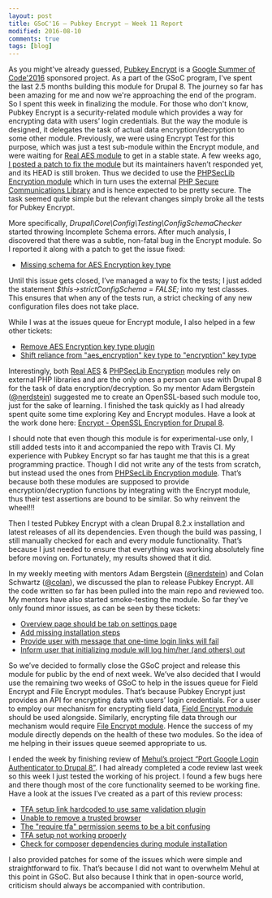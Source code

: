 ```yaml
---
layout: post
title: GSoC'16 – Pubkey Encrypt – Week 11 Report
modified: 2016-08-10
comments: true
tags: [blog]
---
```


As you might've already guessed, <a href="https://www.drupal.org/project/pubkey_encrypt/">Pubkey Encrypt</a> is a <a href="https://summerofcode.withgoogle.com/">Google Summer of Code'2016</a> sponsored project. As a part of the GSoC program, I've spent the last 2.5 months building this module for Drupal 8. The journey so far has been amazing for me and now we're approaching the end of the program. So I spent this week in finalizing the module. For those who don't know, Pubkey Encrypt is a security-related module which provides a way for encrypting data with users’ login credentials. But the way the module is designed, it delegates the task of actual data encryption/decryption to some other module. Previously, we were using Encrypt Test for this purpose, which was just a test sub-module within the Encrypt module, and were waiting for <a href="https://www.drupal.org/project/real_aes">Real AES module</a> to get in a stable state. A few weeks ago, <a href="https://www.drupal.org/node/2727845#comment-11391629">I posted a patch to fix the module</a> but its maintainers haven’t responded yet, and its HEAD is still broken. Thus we decided to use the <a href="https://www.drupal.org/project/encrypt_seclib">PHPSecLib Encryption module</a> which in turn uses the external <a href="https://github.com/phpseclib/phpseclib">PHP Secure Communications Library</a> and is hence expected to be pretty secure. The task seemed quite simple but the relevant changes simply broke all the tests for Pubkey Encrypt.

More specifically, <i>Drupal\Core\Config\Testing\ConfigSchemaChecker</i> started throwing Incomplete Schema errors. After much analysis, I discovered that there was a subtle, non-fatal bug in the Encrypt module. So I reported it along with a patch to get the issue fixed:

* <a href="https://www.drupal.org/node/2777983">Missing schema for AES Encryption key type</a>

Until this issue gets closed, I’ve managed a way to fix the tests; I just added the statement <i>$this->strictConfigSchema = FALSE;</i> into my test classes. This ensures that when any of the tests run, a strict checking of any new configuration files does not take place.

While I was at the issues queue for Encrypt module, I also helped in a few other tickets:

* <a href="https://www.drupal.org/node/2692489#comment-11481795">Remove AES Encryption key type plugin</a>
* <a href="https://www.drupal.org/node/2780323">Shift reliance from "aes_encryption" key type to "encryption" key type</a>


Interestingly, both <a href="https://www.drupal.org/project/real_aes">Real AES</a> & <a href="https://www.drupal.org/project/encrypt_seclib">PHPSecLib Encryption</a> modules rely on external PHP libraries and are the only ones a person can use with Drupal 8 for the task of data encryption/decryption. So my mentor Adam Bergstein (<a href ='https://www.drupal.org/u/nerdstein'>@nerdstein</a>) suggested me to create an OpenSSL-based such module too, just for the sake of learning. I finished the task quickly as I had already spent quite some time exploring Key and Encrypt modules. Have a look at the work done here: <a href="https://github.com/talhaparacha/encrypt_openssl">Encrypt - OpenSSL Encryption for Drupal 8</a>.

I should note that even though this module is for experimental-use only, I still added tests into it and accompanied the repo with Travis CI. My experience with Pubkey Encrypt so far has taught me that this is a great programming practice. Though I did not write any of the tests from scratch, but instead used the ones from <a href="https://www.drupal.org/project/encrypt_seclib">PHPSecLib Encryption module</a>. That’s because both these modules are supposed to provide encryption/decryption functions by integrating with the Encrypt module, thus their test assertions are bound to be similar. So why reinvent the wheel!!!

Then I tested Pubkey Encrypt with a clean Drupal 8.2.x installation and latest releases of all its dependencies. Even though the build was passing, I still manually checked for each and every module functionality. That’s because I just needed to ensure that everything was working absolutely fine before moving on. Fortunately, my results showed that it did.

In my weekly meeting with mentors Adam Bergstein (<a href ='https://www.drupal.org/u/nerdstein'>@nerdstein</a>) and Colan Schwartz (<a href='https://www.drupal.org/u/colan'>@colan</a>), we discussed the plan to release Pubkey Encrypt. All the code written so far has been pulled into the main repo and reviewed too. My mentors have also started smoke-testing the module. So far they’ve only found minor issues, as can be seen by these tickets:


* <a href="https://www.drupal.org/node/2779737">Overview page should be tab on settings page</a>
* <a href="https://www.drupal.org/node/2779705">Add missing installation steps</a>
* <a href="https://www.drupal.org/node/2779751">Provide user with message that one-time login links will fail</a>
* <a href="https://www.drupal.org/node/2779759">Inform user that initializing module will log him/her (and others) out</a>

So we’ve decided to formally close the GSoC project and release this module for public by the end of next week. We’ve also decided that I would use the remaining two weeks of GSoC to help in the issues queue for Field Encrypt and File Encrypt modules. That’s because Pubkey Encrypt just provides an API for encrypting data with users’ login credentials. For a user to employ our mechanism for encrypting field data, <a href="https://www.drupal.org/project/field_encrypt">Field Encrypt module</a> should be used alongside. Similarly, encrypting file data through our mechanism would require <a href="https://github.com/d8-contrib-modules/file_encrypt">File Encrypt module</a>. Hence the success of my module directly depends on the health of these two modules. So the idea of me helping in their issues queue seemed appropriate to us.

I ended the week by finishing review of <a href="https://summerofcode.withgoogle.com/projects/#4630295898750976">Mehul’s project “Port Google Login Authenticator to Drupal 8”</a>. I had already completed a code review last week so this week I just tested the working of his project. I found a few bugs here and there though most of the core functionality seemed to be working fine. Have a look at the issues I’ve created as a part of this review process:

* <a href="https://github.com/therealssj/tfa/issues/9">TFA setup link hardcoded to use same validation plugin</a>
* <a href="https://github.com/therealssj/tfa/issues/11">Unable to remove a trusted browser</a>
* <a href="https://github.com/therealssj/tfa/issues/10">The "require tfa" permission seems to be a bit confusing</a>
* <a href="https://github.com/therealssj/tfa/issues/8">TFA setup not working properly</a>
* <a href="https://github.com/therealssj/tfa/issues/7">Check for composer dependencies during module installation</a>

I also provided patches for some of the issues which were simple and straightforward to fix. That’s because I did not want to overwhelm Mehul at this point in GSoC. But also because I think that in open-source world, criticism should always be accompanied with contribution.
